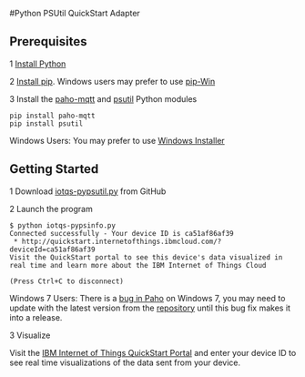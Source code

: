 #Python PSUtil QuickStart Adapter

Prerequisites
---------------
1 [Install Python](https://www.python.org/download/releases/2.7)

2 [Install pip](http://pip.readthedocs.org/en/latest/installing.html).  Windows users may prefer to use [pip-Win](https://sites.google.com/site/pydatalog/python/pip-for-windows)

3 Install the [paho-mqtt](http://git.eclipse.org/c/paho/org.eclipse.paho.mqtt.python.git/) and [psutil](https://code.google.com/p/psutil/) Python modules

```
pip install paho-mqtt
pip install psutil
```

Windows Users: You may prefer to use [Windows Installer](https://pypi.python.org/pypi?:action=display&name=psutil#downloads)

Getting Started
---------------
1 Download [iotqs-pypsutil.py](https://raw.githubusercontent.com/durera/iot-py-psutil/master/quickstart/iotqs-pypsutil.py) from GitHub

2 Launch the program
```
$ python iotqs-pypsinfo.py
Connected successfully - Your device ID is ca51af86af39
 * http://quickstart.internetofthings.ibmcloud.com/?deviceId=ca51af86af39
Visit the QuickStart portal to see this device's data visualized in real time and learn more about the IBM Internet of Things Cloud

(Press Ctrl+C to disconnect)
```

Windows 7 Users: There is a [bug in Paho](https://bugs.eclipse.org/bugs/show_bug.cgi?id=431698) on Windows 7, you may need to update with the latest version from the [repository](http://git.eclipse.org/c/paho/org.eclipse.paho.mqtt.python.git/tree/src/paho/mqtt/client.py) until this bug fix makes it into a release.

3 Visualize

Visit the [IBM Internet of Things QuickStart Portal](http://quickstart.internetofthings.ibmcloud.com) and enter your device ID to see real time visualizations of 
the data sent from your device.

